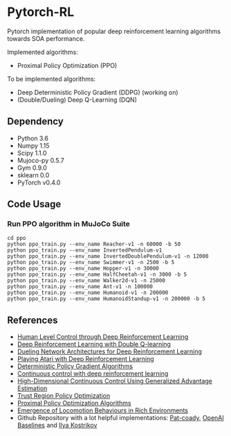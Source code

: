# Pytorch-RL
Pytorch implementation of popular deep reinforcement learning algorithms towards SOA performance.

Implemented algorithms:
* Proximal Policy Optimization (PPO)

To be implemented algorithms:
* Deep Deterministic Policy Gradient (DDPG) (working on)
* (Double/Dueling) Deep Q-Learning (DQN)

## Dependency
* Python 3.6
* Numpy 1.15
* Scipy 1.1.0
* Mujoco-py 0.5.7
* Gym 0.9.0
* sklearn 0.0
* PyTorch v0.4.0

## Code Usage
### Run PPO algorithm in MuJoCo Suite
```
cd ppo
python ppo_train.py --env_name Reacher-v1 -n 60000 -b 50
python ppo_train.py --env_name InvertedPendulum-v1
python ppo_train.py --env_name InvertedDoublePendulum-v1 -n 12000
python ppo_train.py --env_name Swimmer-v1 -n 2500 -b 5
python ppo_train.py --env_name Hopper-v1 -n 30000
python ppo_train.py --env_name HalfCheetah-v1 -n 3000 -b 5
python ppo_train.py --env_name Walker2d-v1 -n 25000
python ppo_train.py --env_name Ant-v1 -n 100000
python ppo_train.py --env_name Humanoid-v1 -n 200000
python ppo_train.py --env_name HumanoidStandup-v1 -n 200000 -b 5
```

## References
* [Human Level Control through Deep Reinforcement Learning](https://www.nature.com/nature/journal/v518/n7540/full/nature14236.html)
* [Deep Reinforcement Learning with Double Q-learning](https://arxiv.org/abs/1509.06461)
* [Dueling Network Architectures for Deep Reinforcement Learning](https://arxiv.org/abs/1511.06581)
* [Playing Atari with Deep Reinforcement Learning](https://arxiv.org/abs/1312.5602)
* [Deterministic Policy Gradient Algorithms](http://proceedings.mlr.press/v32/silver14.pdf)
* [Continuous control with deep reinforcement learning](https://arxiv.org/abs/1509.02971)
* [High-Dimensional Continuous Control Using Generalized Advantage Estimation](https://arxiv.org/abs/1506.02438)
* [Trust Region Policy Optimization](https://arxiv.org/abs/1502.05477)
* [Proximal Policy Optimization Algorithms](https://arxiv.org/abs/1707.06347)
* [Emergence of Locomotion Behaviours in Rich Environments](https://arxiv.org/abs/1707.02286)
* Github Repository with a lot helpful implementations: [Pat-coady](https://github.com/pat-coady/trpo), [OpenAI Baselines](https://github.com/openai/baselines) and [Ilya Kostrikov](https://github.com/ikostrikov/pytorch-a2c-ppo-acktr)


